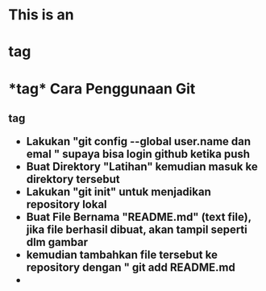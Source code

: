 # This is an <h1> tag
<h1> *tag*
 Cara Penggunaan Git <h2> tag

* Lakukan "git config --global user.name dan emal " 
supaya bisa login github ketika push 
* Buat Direktory "Latihan" kemudian masuk ke direktory tersebut
* Lakukan "git init" untuk menjadikan repository lokal
* Buat File Bernama "README.md" (text file), jika file berhasil dibuat, akan tampil seperti dlm gambar
* kemudian tambahkan file tersebut ke repository dengan " git add README.md
* 
